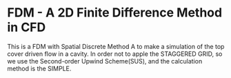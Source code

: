 # FDM - A 2D Finite Difference Method in CFD
This is a FDM with Spatial Discrete Method A to make a simulation of the top cover driven flow in a cavity.
In order not to apple the STAGGERED GRID, so we use the Second-order Upwind Scheme(SUS), and the calculation method is the SIMPLE.
